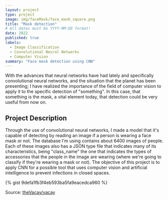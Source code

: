 ```yaml
---
layout: project
type: project
image: img/faceMask/face_mask_square.png
title: "Mask detection"
# All dates must be YYYY-MM-DD format!
date: 2022
published: true
labels:
  - Image Classification
  - Convolutional Neural Networks
  - Computer Vision
summary: "Face mask detection using CNN"
---
```

With the advances that neural networks have had lately and specifically convolutional neural networks, and the situation that the planet has been presenting; I have realized the importance of the field of computer vision to apply it to the specific detection of "something". In this case, that something is the mask, a vital element today, that detection could be very useful from now on.

## Project Description
Through the use of convolutional neural networks, I made a model that it's capable of detecting by reading an image if a person is wearing a face mask or not. The database I'm using contains about 6400 images of people. Each of these images also has a JSON type file that indicates many of its characteristics, being "class_name" the one that indicates the types of accessories that the people in the image are wearing (where we're going to classify if they're wearing a mask or not). The objective of this project is to apply CNN for a possible tool that uses computer vision and artificial intelligence to prevent infections in closed spaces.

{% gist 9defa1fb3f4eb593ba5fa9eacedca960 %}
 
Source: <a href="https://github.com/theVacay/vacay">theVacay/vacay</a>
